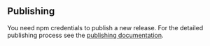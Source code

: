 ## Publishing
You need npm credentials to publish a new release. For the detailed publishing process see the [publishing  documentation](publishing.md).

